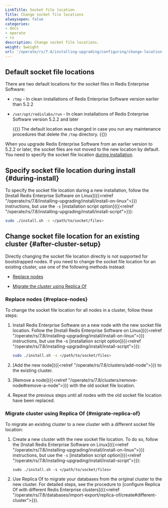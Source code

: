```yaml
---
LinkTitle: Socket file location
Title: Change socket file locations
alwaysopen: false
categories:
- docs
- operate
- rs
description: Change socket file locations.
weight: $weight
url: '/operate/rs/7.8/installing-upgrading/configuring/change-location-socket-files/'
---
```


## Default socket file locations

There are two default locations for the socket files in Redis Enterprise Software:

- `/tmp` - In clean installations of Redis Enterprise Software version earlier than 5.2.2
- `/var/opt/redislabs/run` - In clean installations of Redis Enterprise Software version 5.2.2 and later

    {{<note>}}
The default location was changed in case you run any maintenance procedures that delete the `/tmp` directory.
    {{</note>}}

When you upgrade Redis Enterprise Software from an earlier version to 5.2.2 or later, the socket files are not moved to the new location by default. You need to specify the socket file location [during installation](#during-install).

## Specify socket file location during install {#during-install}

To specify the socket file location during a new installation, follow the [Install Redis Enterprise Software on Linux]({{<relref "/operate/rs/7.8/installing-upgrading/install/install-on-linux">}}) instructions, but use the `-s` [installation script option]({{<relref "/operate/rs/7.8/installing-upgrading/install/install-script">}}):

```sh
sudo ./install.sh -s </path/to/socket/files>
```

## Change socket file location for an existing cluster {#after-cluster-setup}

Directly changing the socket file location directly is not supported for bootstrapped nodes. If you need to change the socket file location for an existing cluster, use one of the following methods instead:

- [Replace nodes](#replace-nodes)

- [Migrate the cluster using Replica Of](#migrate-replica-of)

### Replace nodes {#replace-nodes}

To change the socket file location for all nodes in a cluster, follow these steps:

1. Install Redis Enterprise Software on a new node with the new socket file location. Follow the [Install Redis Enterprise Software on Linux]({{<relref "/operate/rs/7.8/installing-upgrading/install/install-on-linux">}}) instructions, but use the -s [installation script option]({{<relref "/operate/rs/7.8/installing-upgrading/install/install-script">}}):

    ```sh
    sudo ./install.sh -s </path/to/socket/files>
    ```

1. [Add the new node]({{<relref "/operate/rs/7.8/clusters/add-node">}}) to the existing cluster.

1. [Remove a node]({{<relref "/operate/rs/7.8/clusters/remove-node#remove-a-node">}}) with the old socket file location.

1. Repeat the previous steps until all nodes with the old socket file location have been replaced.

### Migrate cluster using Replica Of {#migrate-replica-of}

To migrate an existing cluster to a new cluster with a different socket file location:

1. Create a new cluster with the new socket file location. To do so, follow the [Install Redis Enterprise Software on Linux]({{<relref "/operate/rs/7.8/installing-upgrading/install/install-on-linux">}}) instructions, but use the `-s` [installation script option]({{<relref "/operate/rs/7.8/installing-upgrading/install/install-script">}}):

    ```
    sudo ./install.sh -s </path/to/socket/files>
    ```

1. Use Replica Of to migrate your databases from the original cluster to the new cluster. For detailed steps, see the procedure to [configure Replica Of with different Redis Enterprise clusters]({{<relref "/operate/rs/7.8/databases/import-export/replica-of/create#different-cluster">}}).
